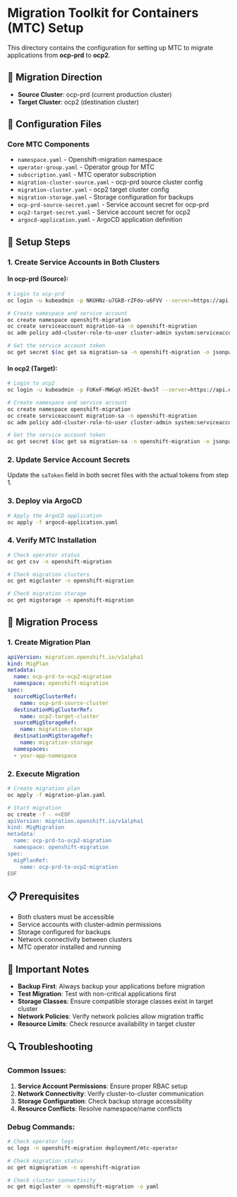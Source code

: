 # Migration Toolkit for Containers (MTC) Setup

This directory contains the configuration for setting up MTC to migrate applications from **ocp-prd** to **ocp2**.

## 🎯 Migration Direction
- **Source Cluster**: ocp-prd (current production cluster)
- **Target Cluster**: ocp2 (destination cluster)

## 📁 Configuration Files

### Core MTC Components
- `namespace.yaml` - Openshift-migration namespace
- `operator-group.yaml` - Operator group for MTC
- `subscription.yaml` - MTC operator subscription
- `migration-cluster-source.yaml` - ocp-prd source cluster config
- `migration-cluster.yaml` - ocp2 target cluster config
- `migration-storage.yaml` - Storage configuration for backups
- `ocp-prd-source-secret.yaml` - Service account secret for ocp-prd
- `ocp2-target-secret.yaml` - Service account secret for ocp2
- `argocd-application.yaml` - ArgoCD application definition

## 🚀 Setup Steps

### 1. Create Service Accounts in Both Clusters

#### In ocp-prd (Source):
```bash
# Login to ocp-prd
oc login -u kubeadmin -p NKUHNz-u7GkB-rZFdo-u6FVV --server=https://api.ocp-prd.kohlerco.com:6443

# Create namespace and service account
oc create namespace openshift-migration
oc create serviceaccount migration-sa -n openshift-migration
oc adm policy add-cluster-role-to-user cluster-admin system:serviceaccount:openshift-migration:migration-sa

# Get the service account token
oc get secret $(oc get sa migration-sa -n openshift-migration -o jsonpath='{.secrets[0].name}') -n openshift-migration -o jsonpath='{.data.token}' | base64 -d
```

#### In ocp2 (Target):
```bash
# Login to ocp2
oc login -u kubeadmin -p FUKeF-MWGqX-H52Et-8wx5T --server=https://api.ocp2.kohlerco.com:6443

# Create namespace and service account
oc create namespace openshift-migration
oc create serviceaccount migration-sa -n openshift-migration
oc adm policy add-cluster-role-to-user cluster-admin system:serviceaccount:openshift-migration:migration-sa

# Get the service account token
oc get secret $(oc get sa migration-sa -n openshift-migration -o jsonpath='{.secrets[0].name}') -n openshift-migration -o jsonpath='{.data.token}' | base64 -d
```

### 2. Update Service Account Secrets

Update the `saToken` field in both secret files with the actual tokens from step 1.

### 3. Deploy via ArgoCD

```bash
# Apply the ArgoCD application
oc apply -f argocd-application.yaml
```

### 4. Verify MTC Installation

```bash
# Check operator status
oc get csv -n openshift-migration

# Check migration clusters
oc get migcluster -n openshift-migration

# Check migration storage
oc get migstorage -n openshift-migration
```

## 🔧 Migration Process

### 1. Create Migration Plan
```yaml
apiVersion: migration.openshift.io/v1alpha1
kind: MigPlan
metadata:
  name: ocp-prd-to-ocp2-migration
  namespace: openshift-migration
spec:
  sourceMigClusterRef:
    name: ocp-prd-source-cluster
  destinationMigClusterRef:
    name: ocp2-target-cluster
  sourceMigStorageRef:
    name: migration-storage
  destinationMigStorageRef:
    name: migration-storage
  namespaces:
  - your-app-namespace
```

### 2. Execute Migration
```bash
# Create migration plan
oc apply -f migration-plan.yaml

# Start migration
oc create -f - <<EOF
apiVersion: migration.openshift.io/v1alpha1
kind: MigMigration
metadata:
  name: ocp-prd-to-ocp2-migration
  namespace: openshift-migration
spec:
  migPlanRef:
    name: ocp-prd-to-ocp2-migration
EOF
```

## 📋 Prerequisites

- Both clusters must be accessible
- Service accounts with cluster-admin permissions
- Storage configured for backups
- Network connectivity between clusters
- MTC operator installed and running

## 🚨 Important Notes

- **Backup First**: Always backup your applications before migration
- **Test Migration**: Test with non-critical applications first
- **Storage Classes**: Ensure compatible storage classes exist in target cluster
- **Network Policies**: Verify network policies allow migration traffic
- **Resource Limits**: Check resource availability in target cluster

## 🔍 Troubleshooting

### Common Issues:
1. **Service Account Permissions**: Ensure proper RBAC setup
2. **Network Connectivity**: Verify cluster-to-cluster communication
3. **Storage Configuration**: Check backup storage accessibility
4. **Resource Conflicts**: Resolve namespace/name conflicts

### Debug Commands:
```bash
# Check operator logs
oc logs -n openshift-migration deployment/mtc-operator

# Check migration status
oc get migmigration -n openshift-migration

# Check cluster connectivity
oc get migcluster -n openshift-migration -o yaml
```
